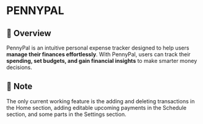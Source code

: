# PENNYPAL

## 📌 Overview  
PennyPal is an intuitive personal expense tracker designed to help users **manage their finances effortlessly**. With PennyPal, users can track their **spending, set budgets, and gain financial insights** to make smarter money decisions.  

## 📝 Note
The only current working feature is the adding and deleting transactions in the Home section, adding editable upcoming payments in the Schedule section, and some parts in the Settings section.
